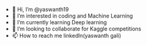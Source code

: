 - 👋 Hi, I’m @yaswanth19
- 👀 I’m interested in coding and Machine Learning
- 🌱 I’m currently learning Deep learning 
- 💞️ I’m looking to collaborate for Kaggle competitions
- 📫 How to reach me linkedIn(yaswanth gali)

<!---
yaswanth19/yaswanth19 is a ✨ special ✨ repository because its `README.md` (this file) appears on your GitHub profile.
You can click the Preview link to take a look at your changes.
--->
